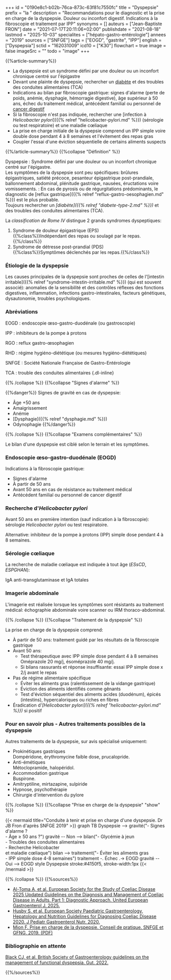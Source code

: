 +++
id = "0190e8c1-b02b-76ca-873c-63f81c7550fc"
title = "Dyspepsie"
prefix = "la "
description = "Recommandations pour le diagnostic et la prise en charge de la dyspepsie. Douleur ou inconfort digestif. Indications à la fibroscopie et traitement par IPP"
synonyms = []
auteurs = ["Jean-Baptiste FRON"]
date = "2021-07-17T20:11:06+02:00"
publishdate = "2021-08-18"
lastmod = "2025-10-03"
specialites = ["hépato-gastro-entérologie"]
annees = "2019"
sources = ["SNFGE"]
tags = ["EOGD", "gastrite", "IPP"]
english = ["Dyspepsia"]
sctid = "162031009"
icd10 = ["K30"]
flowchart = true
image = false
imageSrc = ""
todo = "image"
+++

{{%article-summary%}}

- La dyspepsie est un syndrome défini par une douleur ou un inconfort chronique centré sur l'épigastre
- Devant une plainte de dyspepsie, rechercher un [diabète](/tags/diabete/) et des troubles des conduites alimentaires (TCA)
- Indications au bilan par fibroscopie gastrique: signes d'alarme (perte de poids, anémie, dysphagie, hémorragie digestive), âge supérieur à 50 ans, échec du traitement médical, antécédent familial ou personnel de [cancer digestif](/tags/cancer/)
- Si la fibroscopie n'est pas indiquée, rechercher une [infection à *Helicobacter pylori*]({{% relref "helicobacter-pylori.md" %}}) (sérologie ou test respiratoire) et une maladie cœliaque
- La prise en charge initiale de la dyspepsie comprend un IPP simple voire double dose pendant 4 à 8 semaines et l'évitement des repas gras
- Coupler l'essai d'une éviction séquentielle de certains aliments suspects

{{%/article-summary%}}
{{%collapse "Définition" %}}

Dyspepsie
: Syndrome défini par une douleur ou un inconfort chronique centré sur l'épigastre.  
Les symptômes de la dyspepsie sont peu spécifiques: brûlures épigastriques, satiété précoce, pesanteur épigastrique post-prandiale, ballonnement abdominal, plénitude gastrique, nausées, éructations voire vomissements.
: En cas de pyrosis ou de régurgitations prédominants, le diagnostic de [reflux gastrique]({{% relref "reflux-gastro-oesophagien.md" %}}) est le plus probable.  
Toujours rechercher un *[diabète]({{% relref "diabete-type-2.md" %}})* et des troubles des conduites alimentaires (TCA).

La *classification de Rome IV* distingue 2 grands syndromes dyspeptiques:

1. Syndrome de douleur épigastrique (EPS)  
{{%class%}}Indépendant des repas ou soulagé par le repas.{{%/class%}}
1. Syndrome de détresse post-prandial (PDS)  
{{%class%}}Symptômes déclenchés par les repas.{{%/class%}}

### Étiologie de la dyspepsie

Les causes principales de la dyspepsie sont proches de celles de l'[intestin irritable]({{% relref "syndrome-intestin-irritable.md" %}}) (qui est souvent associé): anomalies de la sensibilité et des contrôles réflexes des fonctions digestives, inflammation, infections gastro-intestinales, facteurs génétiques, dysautonomie, troubles psychologiques.

### Abréviations

EOGD
: endoscopie œso-gastro-duodénale (ou gastroscopie)

IPP
: inhibiteurs de la pompe à protons

RGO
: reflux gastro-œsophagien

RHD
: régime hygiéno-diététique (ou mesures hygiéno-diététiques)

SNFGE
: Société Nationale Française de Gastro-Entérologie

TCA
: trouble des conduites alimentaires
{.dl-inline}

{{% /collapse %}}
{{%collapse "Signes d'alarme" %}}

{{%danger%}}
Signes de gravité en cas de dyspepsie:

- Âge +50 ans
- Amaigrissement
- Anémie
- [Dysphagie]({{% relref "dysphagie.md" %}})
- Odynophagie
{{%/danger%}}

{{% /collapse %}}
{{%collapse "Examens complémentaires" %}}

Le bilan d'une dyspepsie est ciblé selon le terrain et les symptômes.

### Endoscopie œso-gastro-duodénale (EOGD)

Indications à la fibroscopie gastrique:

- Signes d'alarme
- À partir de 50 ans
- Avant 50 ans en cas de résistance au traitement médical
- Antécédent familial ou personnel de cancer digestif

### Recherche d'*Helicobacter pylori*

Avant 50 ans en première intention (sauf indication à la fibroscopie): sérologie *Helicobacter pylori* ou test respiratoire.

Alternative: inhibiteur de la pompe à protons (IPP) simple dose pendant 4 à 8 semaines.

### Sérologie cœliaque

La recherche de maladie cœliaque est indiquée à tout âge (*ESsCD*, *ESPGHAN*):

IgA anti-transglutaminase et IgA totales

### Imagerie abdominale

L'imagerie est réalisée lorsque les symptômes sont résistants au traitement médical: échographie abdominale voire scanner ou IRM thoraco-abdominal.

{{% /collapse %}}
{{%collapse "Traitement de la dyspepsie" %}}

La prise en charge de la dyspepsie comprend:

- À partir de 50 ans: traitement guidé par les résultats de la fibroscopie gastrique
- Avant 50 ans:
  - Test thérapeutique avec IPP simple dose pendant 4 à 8 semaines  
    Oméprazole 20 mg/j, ésoméprazole 40 mg/j.
  - Si bilans rassurants et réponse insuffisante: essai IPP simple dose x 2/j avant le repas
- Pas de régime alimentaire spécifique
  - Éviter les aliments gras (ralentissement de la vidange gastrique)
  - Éviction des aliments identifiés comme gênants
  - Test d'éviction séquentiel des aliments acides (duodénum), épicés (intestins), hypercaloriques ou riches en fibres
- Éradication d'*[Helicobacter pylori]({{% relref "helicobacter-pylori.md" %}})* si positif

### Pour en savoir plus - Autres traitements possibles de la dyspepsie

Autres traitements de la dyspepsie, sur avis spécialisé uniquement:

- Prokinétiques gastriques  
  Dompéridone, érythromycine faible dose, prucalopride.
- Anti-émétiques  
  Métoclopramide, halopéridol.
- Accommodation gastrique  
  Buspirone.
- Amitryptiline, mirtazapine, sulpiride
- Hypnose, psychothérapie
- Chirurgie d'intervention du pylore

{{% /collapse %}}
{{%collapse "Prise en charge de la dyspepsie" "show" %}}

{{< mermaid title="Conduite à tenir et prise en charge d'une dyspepsie. Dr JB Fron d'après SNFGE 2019" >}}
graph TB
  Dyspepsie --> gravité("- Signes d'alarme ?<br>- Âge ≥ 50 ans ?")
      gravité -- Non --> bilan("- Glycémie à jeun<br>- Troubles des conduites alimentaires<br>- Recherche Helicobacter<br>et maladie cœliaque")
        bilan --> traitement("- Éviter les aliments gras<br>- IPP simple dose 4-8 semaines")
          traitement -. Échec .-> EOGD
      gravité -- Oui --> EOGD
  style Dyspepsie stroke:#4150f5, stroke-width:1px
{{< /mermaid >}}

{{% /collapse %}}
{{%sources%}}

- [Al-Toma A, et al. European Society for the Study of Coeliac Disease 2025 Updated Guidelines on the Diagnosis and Management of Coeliac Disease in Adults. Part 1: Diagnostic Approach. United European Gastroenterol J. 2025.](https://onlinelibrary.wiley.com/doi/10.1002/ueg2.70119)
- [Husby S, et al. European Society Paediatric Gastroenterology, Hepatology and Nutrition Guidelines for Diagnosing Coeliac Disease 2020. J Pediatr Gastroenterol Nutr. 2020.](https://onlinelibrary.wiley.com/doi/10.1097/MPG.0000000000002497)
- [Mion F. Prise en charge de la dyspepsie. Conseil de pratique. SNFGE et GFNG. 2019. (PDF)](https://www.snfge.org/sites/www.snfge.org/files/medias/documents/dyspepsie_2019_0.pdf)

### Bibliographie en attente

[Black CJ, et al. British Society of Gastroenterology guidelines on the management of functional dyspepsia. Gut. 2022.](https://pmc.ncbi.nlm.nih.gov/articles/PMC9380508/)

{{%/sources%}}
